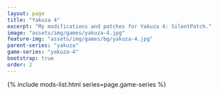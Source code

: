 ```yaml
---
layout: page
title: "Yakuza 4"
excerpt: "My modifications and patches for Yakuza 4: SilentPatch."
image: "assets/img/games/yakuza-4.jpg"
feature-img: "assets/img/games/bg/yakuza-4.jpg"
parent-series: "yakuza"
game-series: "yakuza-4"
bootstrap: true
order: 2
---
```


{% include mods-list.html series=page.game-series %}
